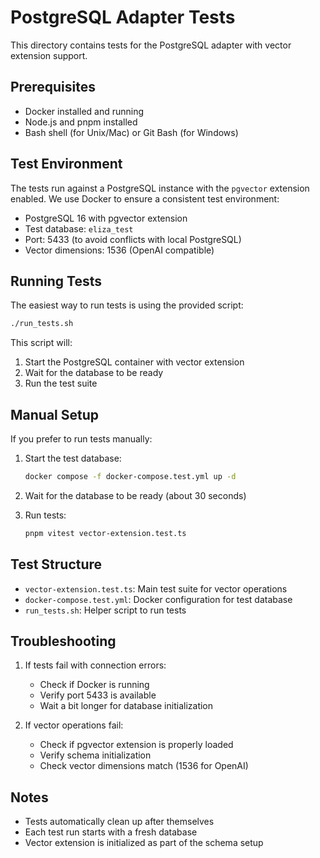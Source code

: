 # PostgreSQL Adapter Tests

This directory contains tests for the PostgreSQL adapter with vector extension support.

## Prerequisites

- Docker installed and running
- Node.js and pnpm installed
- Bash shell (for Unix/Mac) or Git Bash (for Windows)

## Test Environment

The tests run against a PostgreSQL instance with the `pgvector` extension enabled. We use Docker to ensure a consistent test environment:

- PostgreSQL 16 with pgvector extension
- Test database: `eliza_test`
- Port: 5433 (to avoid conflicts with local PostgreSQL)
- Vector dimensions: 1536 (OpenAI compatible)

## Running Tests

The easiest way to run tests is using the provided script:

```bash
./run_tests.sh
```

This script will:

1. Start the PostgreSQL container with vector extension
2. Wait for the database to be ready
3. Run the test suite

## Manual Setup

If you prefer to run tests manually:

1. Start the test database:

    ```bash
    docker compose -f docker-compose.test.yml up -d
    ```

2. Wait for the database to be ready (about 30 seconds)

3. Run tests:
    ```bash
    pnpm vitest vector-extension.test.ts
    ```

## Test Structure

- `vector-extension.test.ts`: Main test suite for vector operations
- `docker-compose.test.yml`: Docker configuration for test database
- `run_tests.sh`: Helper script to run tests

## Troubleshooting

1. If tests fail with connection errors:

    - Check if Docker is running
    - Verify port 5433 is available
    - Wait a bit longer for database initialization

2. If vector operations fail:
    - Check if pgvector extension is properly loaded
    - Verify schema initialization
    - Check vector dimensions match (1536 for OpenAI)

## Notes

- Tests automatically clean up after themselves
- Each test run starts with a fresh database
- Vector extension is initialized as part of the schema setup
